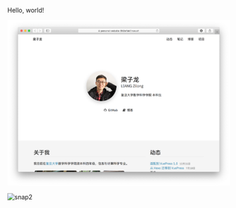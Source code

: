 Hello, world!

![snap1](/static/images/snapshots/snapshot-2018-08-1.png)

![snap2](https://zlliang.oss-cn-shanghai.aliyuncs.com/images/screenshot.png)
